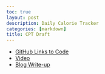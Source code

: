 ```yaml
---
toc: true
layout: post
description: Daily Calorie Tracker
categories: [markdown]
title: CPT Draft 
---
```


- [GitHub Links to Code](https://github.com/amitha-sanka/dailyfoodtracker)
- [Video](https://www.wevideo.com/view/3024600422)
- [Blog Write-up](https://amitha-sanka.github.io/repository_1/markdown/2023/04/09/cptblogwriteup.html)